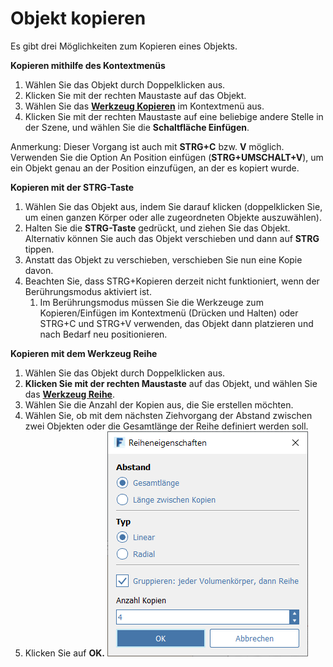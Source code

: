 # Objekt kopieren

Es gibt drei Möglichkeiten zum Kopieren eines Objekts.

**Kopieren mithilfe des Kontextmenüs**

1. Wählen Sie das Objekt durch Doppelklicken aus.
2. Klicken Sie mit der rechten Maustaste auf das Objekt.
3. Wählen Sie das [**Werkzeug Kopieren**](tilt-array-copy-and-paste.md) im Kontextmenü aus.
4. Klicken Sie mit der rechten Maustaste auf eine beliebige andere Stelle in der Szene, und wählen Sie die **Schaltfläche Einfügen**.

Anmerkung: Dieser Vorgang ist auch mit **STRG+C** bzw. **V** möglich. Verwenden Sie die Option An Position einfügen \(**STRG+UMSCHALT+V**\), um ein Objekt genau an der Position einzufügen, an der es kopiert wurde.

**Kopieren mit der STRG-Taste**

1. Wählen Sie das Objekt aus, indem Sie darauf klicken \(doppelklicken Sie, um einen ganzen Körper oder alle zugeordneten Objekte auszuwählen\).
2. Halten Sie die **STRG-Taste** gedrückt, und ziehen Sie das Objekt. Alternativ können Sie auch das Objekt verschieben und dann auf **STRG** tippen.
3. Anstatt das Objekt zu verschieben, verschieben Sie nun eine Kopie davon.
4. Beachten Sie, dass STRG+Kopieren derzeit nicht funktioniert, wenn der Berührungsmodus aktiviert ist.
   1. Im Berührungsmodus müssen Sie die Werkzeuge zum Kopieren/Einfügen im Kontextmenü \(Drücken und Halten\) oder STRG+C und STRG+V verwenden, das Objekt dann platzieren und nach Bedarf neu positionieren.

**Kopieren mit dem Werkzeug Reihe**

1. Wählen Sie das Objekt durch Doppelklicken aus.
2. **Klicken Sie mit der rechten Maustaste** auf das Objekt, und wählen Sie das [**Werkzeug Reihe**](tilt-array-copy-and-paste.md).
3. Wählen Sie die Anzahl der Kopien aus, die Sie erstellen möchten.
4. Wählen Sie, ob mit dem nächsten Ziehvorgang der Abstand zwischen zwei Objekten oder die Gesamtlänge der Reihe definiert werden soll.
5. Klicken Sie auf **OK.**  ![](../.gitbook/assets/array_properties.png)


